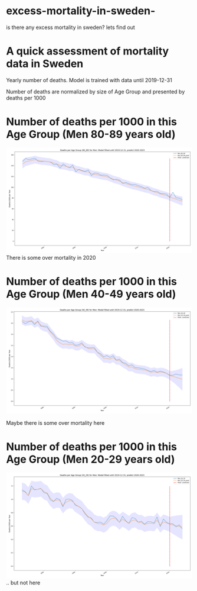 # excess-mortality-in-sweden-
is there any excess mortality in sweden? lets find out


# A quick assessment of mortality data in Sweden


Yearly number of deaths. 
Model is trained with data until 2019-12-31

Number of deaths are normalized by size of Age Group and presented by deaths per 1000


# Number of deaths per 1000 in this Age Group (Men 80-89 years old)
![men80-89](https://github.com/marl2en/eexcess-mortality-in-sweden-/blob/main/Men80-89.png)
There is some over mortality in 2020

# Number of deaths per 1000 in this Age Group (Men 40-49 years old)
![men40-49](https://github.com/marl2en/eexcess-mortality-in-sweden-/blob/main/Men40-49.png)

Maybe there is some over mortality here

# Number of deaths per 1000 in this Age Group (Men 20-29 years old)
![men20-29](https://github.com/marl2en/eexcess-mortality-in-sweden-/blob/main/Men20-29.png)
.. but not here

